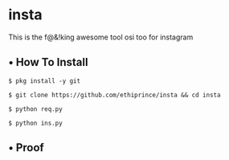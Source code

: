 # insta
This is the f@&amp;!king awesome tool osi too for instagram 
## • How To Install



`$ pkg install -y git`

`$ git clone https://github.com/ethiprince/insta && cd insta`

`$ python req.py`

`$ python ins.py`

## • Proof


